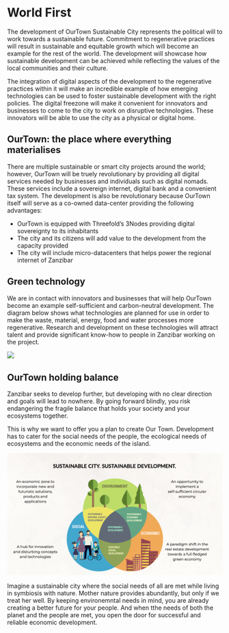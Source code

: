 # World First

The development of OurTown Sustainable City represents the political will to work towards a sustainable future. Commitment to regenerative practices will result in sustainable and equitable growth which will become an example for the rest of the world. The development will showcase how sustainable development can be achieved while reflecting the values of the local communities and their culture.

The integration of digital aspects of the development to the regenerative practices within it will make an incredible example of how emerging technologies can be used to foster sustainable development with the right policies. The digital freezone will make it convenient for innovators and businesses to come to the city to work on disruptive technologies. These innovators will be able to use the city as a physical or digital home. 

## OurTown: the place where everything materialises

There are multiple sustainable or smart city projects around the world; however, OurTown will be truely revolutionary by providing all digital services needed by businesses and individuals such as digital nomads. These services include a sovereign internet, digital bank and a convenient tax system. The development is also be revolutionary because OurTown itself will serve as a co-owned data-center providing the following advantages:
- OurTown is equipped with Threefold’s 3Nodes providing digital sovereignty to its inhabitants
- The city and its citizens will add value to the development from the capacity provided
- The city will include micro-datacenters that helps power the regional internet of Zanzibar

## Green technology

We are in contact with innovators and businesses that will help OurTown become an example self-sufficient and carbon-neutral development. The diagram below shows what technologies are planned for use in order to make the waste, material, energy, food and water processes more regenerative. Research and development on these technologies will attract talent and provide significant know-how to people in Zanzibar working on the project. 

![](img/sustainableTech.png)

 
## OurTown holding balance 

Zanzibar seeks to develop further, but developing with no clear direction and goals will lead to nowhere. By going forward blindly, you risk endangering the fragile balance that holds your society and your ecosystems together. 

This is why we want to offer you a plan to create Our Town. Development has to cater for the social needs of the people, the ecological needs of ecosystems and the economic needs of the island. 

![](img/sustainable_dev.png)  

Imagine a sustainable city where the social needs of all are met while living in symbiosis with nature. Mother nature provides abundantly, but only if we treat her well. By keeping environemntal needs in mind, you are already creating a better future for your people. And when tthe needs of both the planet and the people are met, you open the door for successful and reliable economic development.

